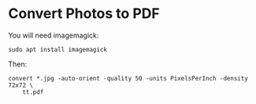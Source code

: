 # Convert Photos to PDF

You will need imagemagick:

```
sudo apt install imagemagick
```

Then:

```
convert *.jpg -auto-orient -quality 50 -units PixelsPerInch -density 72x72 \
    tt.pdf
```
